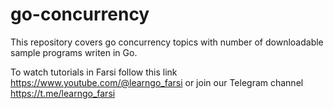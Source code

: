# go-concurrency

This repository covers go concurrency topics with number of downloadable sample programs writen in Go. 

To watch tutorials in Farsi follow this link https://www.youtube.com/@learngo_farsi or join our Telegram channel https://t.me/learngo_farsi

